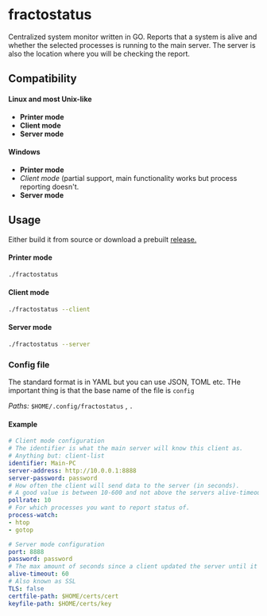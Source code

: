 # fractostatus
Centralized system monitor written in GO. Reports that a system is alive and whether the selected processes is running to the main server. The server is also the location where you will be checking the report.

## Compatibility
#### Linux and most Unix-like
* **Printer mode**
* **Client mode**
* **Server mode**

#### Windows
* **Printer mode**
* _Client mode_ (partial support, main functionality works but process reporting doesn't.
* **Server mode**

## Usage
Either build it from source or download a prebuilt [release.](https://github.com/bennystarfighter/fractostatus/releases)

#### Printer mode
```bash
./fractostatus
```

#### Client mode
```bash
./fractostatus --client
```

#### Server mode
```bash
./fractostatus --server
```

### Config file
The standard format is in YAML but you can use JSON, TOML etc. THe important thing is that the base name of the file is ```config```

*Paths:* ```$HOME/.config/fractostatus``` , ``` . ```

#### Example
```yaml
# Client mode configuration
# The identifier is what the main server will know this client as.
# Anything but: client-list
identifier: Main-PC
server-address: http://10.0.0.1:8888
server-password: password
# How often the client will send data to the server (in seconds).
# A good value is between 10-600 and not above the servers alive-timeout.
pollrate: 10
# For which processes you want to report status of.
process-watch:
- htop
- gotop

# Server mode configuration
port: 8888
password: password
# The max amount of seconds since a client updated the server until it will be considered dead.
alive-timeout: 60
# Also known as SSL
TLS: false
certfile-path: $HOME/certs/cert
keyfile-path: $HOME/certs/key
```
